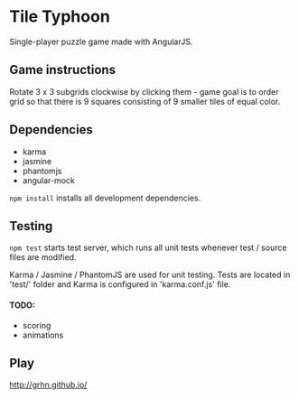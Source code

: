 # Tile Typhoon
Single-player puzzle game made with AngularJS.

## Game instructions
Rotate 3 x 3 subgrids clockwise by clicking them - game goal is to order grid so that there is 9 squares consisting of 9 smaller tiles of equal color.

## Dependencies
+ karma
+ jasmine
+ phantomjs
+ angular-mock

`npm install` installs all development dependencies.

## Testing
`npm test` starts test server, which runs all unit tests whenever test / source files are modified.

Karma / Jasmine / PhantomJS are used for unit testing. Tests are located in 'test/' folder and Karma is configured in 'karma.conf.js' file.

#### TODO:
+ scoring
+ animations

## Play
http://grhn.github.io/